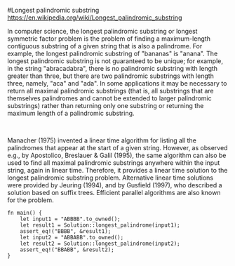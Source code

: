 #Longest palindromic substring
<br>
https://en.wikipedia.org/wiki/Longest_palindromic_substring
<br>
<p>In computer science, the longest palindromic substring or longest symmetric factor problem is the problem of finding a maximum-length contiguous substring of a given string that is also a palindrome. For example, the longest palindromic substring of "bananas" is "anana". The longest palindromic substring is not guaranteed to be unique; for example, in the string "abracadabra", there is no palindromic substring with length greater than three, but there are two palindromic substrings with length three, namely, "aca" and "ada". In some applications it may be necessary to return all maximal palindromic substrings (that is, all substrings that are themselves palindromes and cannot be extended to larger palindromic substrings) rather than returning only one substring or returning the maximum length of a palindromic substring.</p>
<br>
<p>Manacher (1975) invented a linear time algorithm for listing all the palindromes that appear at the start of a given string. However, as observed e.g., by Apostolico, Breslauer & Galil (1995), the same algorithm can also be used to find all maximal palindromic substrings anywhere within the input string, again in linear time. Therefore, it provides a linear time solution to the longest palindromic substring problem. Alternative linear time solutions were provided by Jeuring (1994), and by Gusfield (1997), who described a solution based on suffix trees. Efficient parallel algorithms are also known for the problem.</p>



```
fn main() {
    let input1 = "ABBBB".to_owned();
    let result1 = Solution::longest_palindrome(input1);
    assert_eq!("BBBB", &result1);
    let input2 = "ABBABB".to_owned();
    let result2 = Solution::longest_palindrome(input2);
    assert_eq!("BBABB", &result2);
}

```
